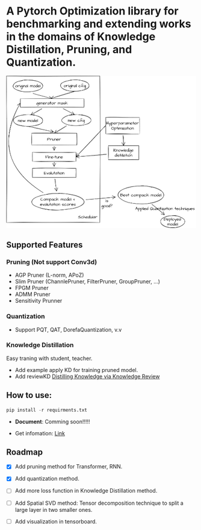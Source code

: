 # A Pytorch Optimization library for benchmarking and extending works in the domains of Knowledge Distillation, Pruning, and Quantization.

![FLow Optimization Toolkit](imgs/flow_optimization_toolkit.jpg "FLow Optimization Toolkit")
## Supported Features

### **Pruning** (Not support Conv3d)

- AGP Pruner (L-norm, APoZ)
- Slim Pruner (ChannlePruner, FilterPruner, GroupPruner, ...)
- FPGM Pruner
- ADMM Pruner
- Sensitivity Prunner

### **Quantization** 

- Support PQT, QAT, DorefaQuantization, v.v

### **Knowledge Distillation**

Easy traning with student, teacher.
- Add example apply KD for training pruned model.
- Add reviewKD [Distilling Knowledge via Knowledge Review](https://arxiv.org/pdf/2104.09044.pdf)


## How to use:

```python
pip install -r requirments.txt
```

- **Document**: Comming soon!!!!!

- Get infomation: [Link](https://vinbrain.atlassian.net/wiki/spaces/AS/pages/1935671422/Document+for+Optimization+Toolkit)
## Roadmap
 - [x] Add pruning method for Transformer, RNN.
 - [x] Add quantization method.
 - [ ] Add more loss function in Knowledge Distillation method.
 - [ ] Add Spatial SVD method: Tensor decomposition technique to split a large layer in two smaller ones.
 - [ ] Add visualization in tensorboard.

